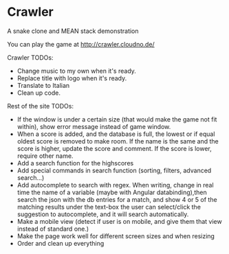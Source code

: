 # Crawler
A snake clone and MEAN stack demonstration

You can play the game at http://crawler.cloudno.de/


Crawler TODOs:
- Change music to my own when it's ready.
- Replace title with logo when it's ready.
- Translate to Italian
- Clean up code.

Rest of the site TODOs:

- If the window is under a certain size (that would make the game not fit within), show error message instead of game window.
- When a score is added, and the database is full, the lowest or if equal oldest score is removed to make room.
	If the name is the same and the score is higher, update the score and comment. If the score is lower, require other name.
- Add a search function for the highscores
- Add special commands in search function (sorting, filters, advanced search...)
- Add autocomplete to search with regex. When writing, change in real time the name of a variable 
	(maybe with Angular databinding),then search the json with the db entries for a match, 
	and show 4 or 5 of the matching results under the text-box
	the user can select/click the suggestion to autocomplete, and it will search automatically.
- Make a mobile view (detect if user is on mobile, and give them that view instead of standard one.)
- Make the page work well for different screen sizes and when resizing
- Order and clean up everything